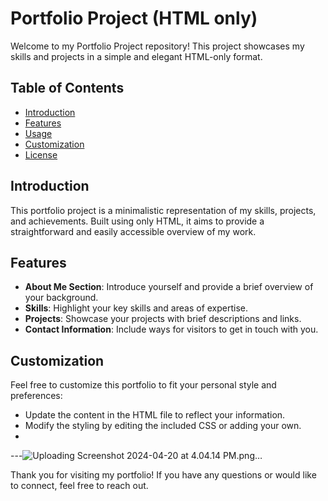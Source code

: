 # Portfolio Project (HTML only)

Welcome to my Portfolio Project repository! This project showcases my skills and projects in a simple and elegant HTML-only format.

## Table of Contents
- [Introduction](#introduction)
- [Features](#features)
- [Usage](#usage)
- [Customization](#customization)
- [License](#license)

## Introduction
This portfolio project is a minimalistic representation of my skills, projects, and achievements. Built using only HTML, it aims to provide a straightforward and easily accessible overview of my work.

## Features
- **About Me Section**: Introduce yourself and provide a brief overview of your background.
- **Skills**: Highlight your key skills and areas of expertise.
- **Projects**: Showcase your projects with brief descriptions and links.
- **Contact Information**: Include ways for visitors to get in touch with you.

## Customization
Feel free to customize this portfolio to fit your personal style and preferences:
- Update the content in the HTML file to reflect your information.
- Modify the styling by editing the included CSS or adding your own.
- 
---![Uploading Screenshot 2024-04-20 at 4.04.14 PM.png…]()

Thank you for visiting my portfolio! If you have any questions or would like to connect, feel free to reach out.
